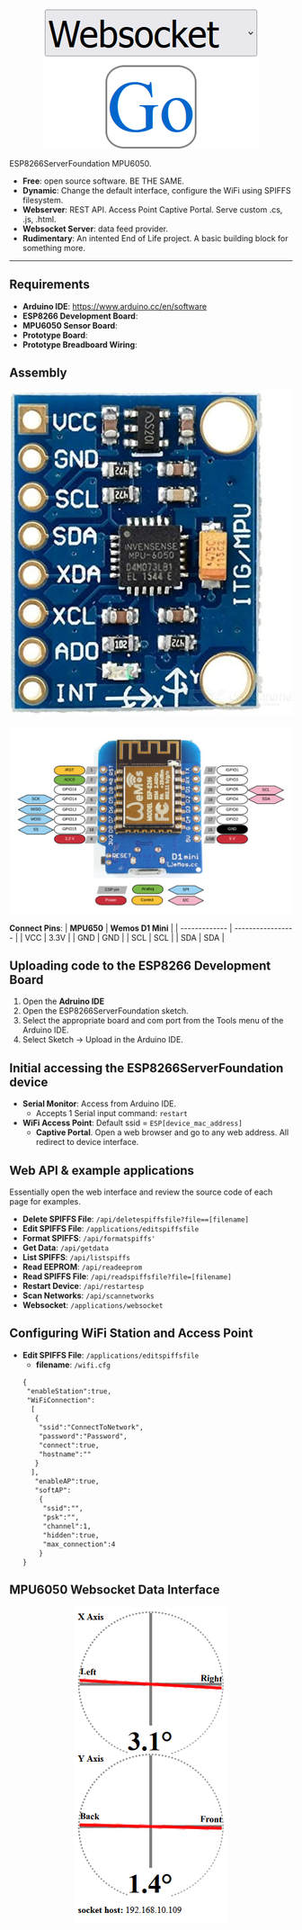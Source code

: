 <p align="center">
    <img src="WebsocketGo.png" alt="Websocket Go">
</p>
ESP8266ServerFoundation MPU6050.

- **Free**: open source software.  BE THE SAME.
- **Dynamic**: Change the default interface, configure the WiFi using SPIFFS filesystem.
- **Webserver**: REST API.  Access Point Captive Portal.  Serve custom .cs, .js, .html.
- **Websocket Server**: data feed provider.
- **Rudimentary**: An intented End of Life project.  A basic building block for something more.

-----

## Requirements

- **Arduino IDE**: https://www.arduino.cc/en/software
- **ESP8266 Development Board**: <link to store>
- **MPU6050 Sensor Board**: <link to store>
- **Prototype Board**: <link to store>
- **Prototype Breadboard Wiring**: <link to store>


## Assembly

<p align="center">
    <img src="MPU6050.jpg" alt="MPU6050">&nbsp;<img src="Wemos D1 Mini.png" alt="Wemos D1 Mini">
</p>

**Connect Pins**:
| **MPU650**    | **Wemos D1 Mini** |
| ------------- | ----------------- |
| VCC           | 3.3V              |
| GND           | GND               |
| SCL           | SCL               |
| SDA           | SDA               |


## Uploading code to the ESP8266 Development Board

1.  Open the **Adruino IDE**
2.  Open the ESP8266ServerFoundation sketch.
3.  Select the appropriate board and com port from the Tools menu of the Arduino IDE.
4.  Select Sketch -> Upload in the Arduino IDE.


## Initial accessing the ESP8266ServerFoundation device

- **Serial Monitor**: Access from Arduino IDE.
  - Accepts 1 Serial input command: `restart`
- **WiFi Access Point**: Default ssid = `ESP[device_mac_address]`
  - **Captive Portal**.  Open a web browser and go to any web address.  All redirect to device interface.


## Web API & example applications

Essentially open the web interface and review the source code of each page for examples.

- **Delete SPIFFS File**: `/api/deletespiffsfile?file==[filename]`
- **Edit SPIFFS File**: `/applications/editspiffsfile`
- **Format SPIFFS**:  `/api/formatspiffs'`
- **Get Data**:  `/api/getdata`
- **List SPIFFS**:  `/api/listspiffs`
- **Read EEPROM**:  `/api/readeeprom`
- **Read SPIFFS File**:  `/api/readspiffsfile?file=[filename]`
- **Restart Device**:  `/api/restartesp`
- **Scan Networks**:  `/api/scannetworks`
- **Websocket**:  `/applications/websocket`

## Configuring WiFi Station and Access Point

- **Edit SPIFFS File**: `/applications/editspiffsfile`
  - **filename**: `/wifi.cfg`
  ```
  {
   "enableStation":true,
   "WiFiConnection":
    [
     {
      "ssid":"ConnectToNetwork",
      "password":"Password",
      "connect":true,
      "hostname":""
     }
    ],
	 "enableAP":true,
     "softAP":
	  {
	   "ssid":"",
	   "psk":"",
	   "channel":1,
	   "hidden":true,
	   "max_connection":4
	  }
  }
  ```

## MPU6050 Websocket Data Interface

<p align="center">
    <img src="xylevel.png" alt="XYLevel">
</p>
